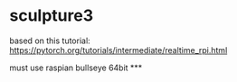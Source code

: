 # sculpture3
based on this tutorial:
https://pytorch.org/tutorials/intermediate/realtime_rpi.html

must use raspian bullseye 64bit ***
